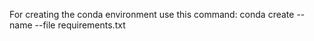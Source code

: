 For creating the conda environment use this command:
conda create --name <env> --file requirements.txt
